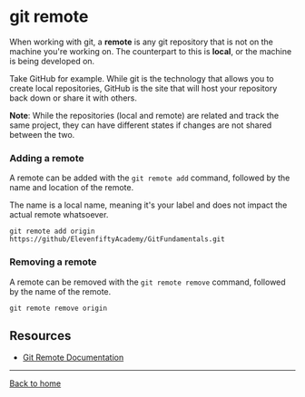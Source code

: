 # git remote

When working with git, a **remote** is any git repository that is not on the machine you're working on. The counterpart to this is **local**, or the machine is being developed on.

Take GitHub for example. While git is the technology that allows you to create local repositories, GitHub is the site that will host your repository back down or share it with others.

**Note**: While the repositories (local and remote) are related and track the same project, they can have different states if changes are not shared between the two.

### Adding a remote

A remote can be added with the `git remote add` command, followed by the name and location of the remote.

The name is a local name, meaning it's your label and does not impact the actual remote whatsoever.

```
git remote add origin https://github/ElevenfiftyAcademy/GitFundamentals.git
```

### Removing a remote 

A remote can be removed with the `git remote remove` command, followed by the name of the remote.

```
git remote remove origin
```

## Resources 
- [Git Remote Documentation](https://git-scm.com/docs/git-remote)

---

[Back to home](../README.md)

